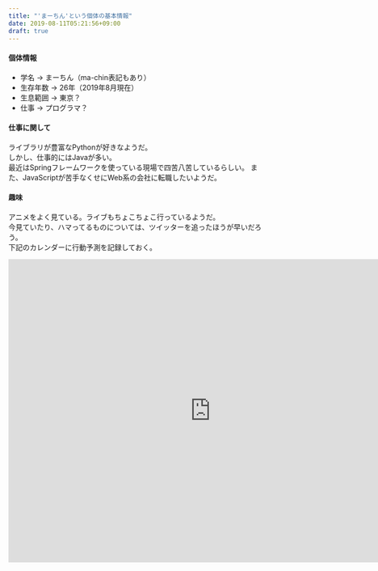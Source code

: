 ```yaml
---
title: "'まーちん'という個体の基本情報"
date: 2019-08-11T05:21:56+09:00
draft: true
---
```


#### 個体情報
- 学名 -> まーちん（ma-chin表記もあり）
- 生存年数 -> 26年（2019年8月現在）
- 生息範囲 -> 東京？
- 仕事 -> プログラマ？

#### 仕事に関して
ライブラリが豊富なPythonが好きなようだ。  
しかし、仕事的にはJavaが多い。  
最近はSpringフレームワークを使っている現場で四苦八苦しているらしい。
また、JavaScriptが苦手なくせにWeb系の会社に転職したいようだ。

#### 趣味
アニメをよく見ている。ライブもちょこちょこ行っているようだ。  
今見ていたり、ハマってるものについては、ツイッターを追ったほうが早いだろう。  
下記のカレンダーに行動予測を記録しておく。

<iframe src="https://calendar.google.com/calendar/embed?height=600&amp;wkst=1&amp;bgcolor=%23ffffff&amp;ctz=Asia%2FTokyo&amp;src=cHVlZTZtaTFkYmkxZ3BpaTA3M204bWpwZzRAZ3JvdXAuY2FsZW5kYXIuZ29vZ2xlLmNvbQ&amp;src=MTQ1Z3ZlbG1lcGQ1aDRsajBlZmc3dHF1OWNAZ3JvdXAuY2FsZW5kYXIuZ29vZ2xlLmNvbQ&amp;src=amEuamFwYW5lc2UjaG9saWRheUBncm91cC52LmNhbGVuZGFyLmdvb2dsZS5jb20&amp;color=%237986CB&amp;color=%239E69AF&amp;color=%237CB342&amp;title=行動予測&amp;showPrint=0&amp;showCalendars=0&amp;showTabs=0&amp;showDate=1&amp;showNav=1&amp;showTz=1" style="border-width:0" width="800" height="600" frameborder="0" scrolling="no"></iframe>